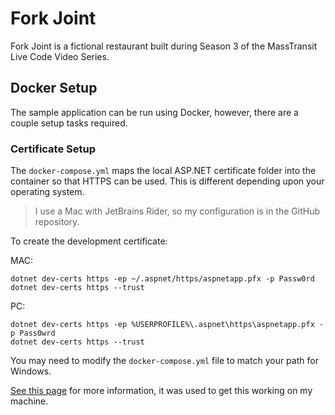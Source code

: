 # Fork Joint

Fork Joint is a fictional restaurant built during Season 3 of the MassTransit Live Code Video Series.



## Docker Setup

The sample application can be run using Docker, however, there are a couple setup tasks required.

### Certificate Setup

The `docker-compose.yml` maps the local ASP.NET certificate folder into the container so that HTTPS can be used. This is different depending upon your operating system.

> I use a Mac with JetBrains Rider, so my configuration is in the GitHub repository. 

To create the development certificate:

MAC: 

```
dotnet dev-certs https -ep ~/.aspnet/https/aspnetapp.pfx -p Passw0rd
dotnet dev-certs https --trust
```

PC: 

```
dotnet dev-certs https -ep %USERPROFILE%\.aspnet\https\aspnetapp.pfx -p Pass0wrd
dotnet dev-certs https --trust
```

You may need to modify the `docker-compose.yml` file to match your path for Windows.

[See this page](https://docs.microsoft.com/en-us/aspnet/core/security/docker-https?view=aspnetcore-5.0) for more information, it was used to get this working on my machine.

